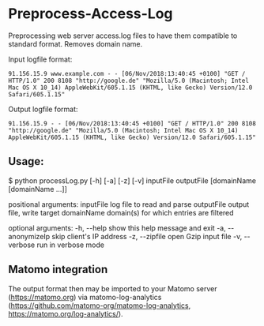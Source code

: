 # Preprocess-Access-Log
Preprocessing web server access.log files to have them compatible to standard format. Removes domain name.

Input logfile format:
```
91.156.15.9 www.example.com - - [06/Nov/2018:13:40:45 +0100] "GET / HTTP/1.0" 200 8108 "http://google.de" "Mozilla/5.0 (Macintosh; Intel Mac OS X 10_14) AppleWebKit/605.1.15 (KHTML, like Gecko) Version/12.0 Safari/605.1.15"
```

Output logfile format:
```
91.156.15.9 - - [06/Nov/2018:13:40:45 +0100] "GET / HTTP/1.0" 200 8108 "http://google.de" "Mozilla/5.0 (Macintosh; Intel Mac OS X 10_14) AppleWebKit/605.1.15 (KHTML, like Gecko) Version/12.0 Safari/605.1.15"
```

## Usage:
$ python processLog.py [-h] [-a] [-z] [-v] inputFile outputFile [domainName [domainName ...]]

positional arguments:
  inputFile          log file to read and parse
  outputFile         output file, write target
  domainName         domain(s) for which entries are filtered

optional arguments:
  -h, --help         show this help message and exit
  -a, --anonymizeIp  skip client's IP address
  -z, --zipfile      open Gzip input file
  -v, --verbose      run in verbose mode

## Matomo integration
The output format then may be imported to your Matomo server (https://matomo.org) via matomo-log-analytics (https://github.com/matomo-org/matomo-log-analytics, https://matomo.org/log-analytics/).

